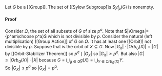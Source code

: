 Let $G$ be a [[Group]].
The set of [[Sylow Subgroup]]s $Syl_p(G)$ is nonempty.
#### Proof
Consider $\Omega$, the set of all subsets of $G$ of size $p^a$. 
Note that $|\Omega|={p^am\choose p^a}$ which is not divisible by $p$. 
Consider the natural (left multiplication) [[Group Action]] of $G$ on $\Omega$.
It has at least one [[Orbit]] not divisible by $p$.
Suppose that is the orbit of $X\subseteq G$. 
Now $|G_X|\cdot |Orb_G(X)|=|G|$ by [[Orbit-Stabilizer Theorem]] 
so $p^a\mid |G_X|$
so $|G_X|\geq p^a$. 
But also $|G|\leq |Orb_G(X)|\cdot |X|$ 
because $G=\bigcup_{g\in G} g(X)=\bigcup_{Y\in Orb_G(X)}Y$.  
So $|G_X|\leq p^a$ 
so $|G_X|=p^a$. 